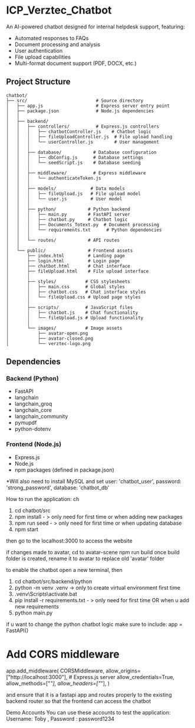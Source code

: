 # ICP_Verztec_Chatbot

An AI-powered chatbot designed for internal helpdesk support, featuring:
- Automated responses to FAQs
- Document processing and analysis
- User authentication
- File upload capabilities
- Multi-format document support (PDF, DOCX, etc.)

## Project Structure

```
chatbot/
├── src/                          # Source directory
│   ├── app.js                    # Express server entry point
│   ├── package.json              # Node.js dependencies
│   │
│   ├── backend/
│   │   ├── controllers/          # Express.js controllers
│   │   │   ├── chatbotController.js    # Chatbot logic
│   │   │   ├── fileUploadController.js  # File upload handling
│   │   │   └── userController.js        # User management
│   │   │
│   │   ├── database/            # Database configuration
│   │   │   ├── dbConfig.js      # Database settings
│   │   │   └── seedScript.js    # Database seeding
│   │   │
│   │   ├── middleware/          # Express middleware
│   │   │   └── authenticateToken.js
│   │   │
│   │   ├── models/             # Data models
│   │   │   ├── fileUpload.js   # File upload model
│   │   │   └── user.js         # User model
│   │   │
│   │   ├── python/            # Python backend
│   │   │   ├── main.py        # FastAPI server
│   │   │   ├── chatbot.py     # Chatbot logic
│   │   │   ├── Documents_Totext.py  # Document processing
│   │   │   └── requirements.txt      # Python dependencies
│   │   │
│   │   └── routes/            # API routes
│   │
│   └── public/                # Frontend assets
│       ├── index.html         # Landing page
│       ├── login.html         # Login page
│       ├── chatbot.html       # Chat interface
│       ├── fileUpload.html    # File upload interface
│       │
│       ├── styles/           # CSS stylesheets
│       │   ├── main.css      # Global styles
│       │   ├── chatbot.css   # Chat interface styles
│       │   └── fileUpload.css # Upload page styles
│       │
│       ├── scripts/          # JavaScript files
│       │   ├── chatbot.js    # Chat functionality
│       │   └── fileUpload.js # Upload functionality
│       │
│       └── images/           # Image assets
│           ├── avatar-open.png
│           ├── avatar-closed.png
│           └── verztec-logo.png
```


## Dependencies

### Backend (Python)
- FastAPI
- langchain
- langchain_groq
- langchain_core
- langchain_community
- pymupdf
- python-dotenv

### Frontend (Node.js)
- Express.js
- Node.js
- npm packages (defined in package.json)

*Will also need to install MySQL and set user: 'chatbot_user', 
password: 'strong_password', database: 'chatbot_db'

How to run the application:
 ch
1. cd chatbot/src
2. npm install - > only need for first time or when adding new packages
3. npm run seed - > only need for first time or when updating database 
4. npm start


then go to the localhost:3000 to access the website

if changes made to avatar, 
cd to avatar-scene 
npm run build 
once build folder is created, rename it to avatar to replace old 'avatar' folder 



to enable the chatbot
open a new terminal, then
1. cd chatbot/src/backend/python
4. python -m venv .venv -> only to create virtual environment first time
5. .venv\Scripts\activate.bat
6. pip install -r requirements.txt - > only need for first time OR when u add new requirements
7.  python main.py

if u want to change the python chatbot logic make sure to include:
app = FastAPI()

# Add CORS middleware
app.add_middleware(
    CORSMiddleware,
    allow_origins=["http://localhost:3000"],  # Express.js server
    allow_credentials=True,
    allow_methods=["*"],
    allow_headers=["*"],
)

and ensure that it is a fastapi app and routes properly to the existing backend router so that the frontend can access the chatbot


Demo Accounts
You can use these accounts to test the application:
Username: Toby , Password : password1234


